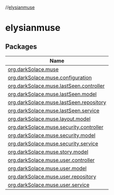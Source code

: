 //[elysianmuse](index.md)

# elysianmuse

## Packages

| Name |
|---|
| [org.darkSolace.muse](elysianmuse/org.darkSolace.muse/index.md) |
| [org.darkSolace.muse.configuration](elysianmuse/org.darkSolace.muse.configuration/index.md) |
| [org.darkSolace.muse.lastSeen.controller](elysianmuse/org.darkSolace.muse.lastSeen.controller/index.md) |
| [org.darkSolace.muse.lastSeen.model](elysianmuse/org.darkSolace.muse.lastSeen.model/index.md) |
| [org.darkSolace.muse.lastSeen.repository](elysianmuse/org.darkSolace.muse.lastSeen.repository/index.md) |
| [org.darkSolace.muse.lastSeen.service](elysianmuse/org.darkSolace.muse.lastSeen.service/index.md) |
| [org.darkSolace.muse.layout.model](elysianmuse/org.darkSolace.muse.layout.model/index.md) |
| [org.darkSolace.muse.security.controller](elysianmuse/org.darkSolace.muse.security.controller/index.md) |
| [org.darkSolace.muse.security.model](elysianmuse/org.darkSolace.muse.security.model/index.md) |
| [org.darkSolace.muse.security.service](elysianmuse/org.darkSolace.muse.security.service/index.md) |
| [org.darkSolace.muse.story.model](elysianmuse/org.darkSolace.muse.story.model/index.md) |
| [org.darkSolace.muse.user.controller](elysianmuse/org.darkSolace.muse.user.controller/index.md) |
| [org.darkSolace.muse.user.model](elysianmuse/org.darkSolace.muse.user.model/index.md) |
| [org.darkSolace.muse.user.repository](elysianmuse/org.darkSolace.muse.user.repository/index.md) |
| [org.darkSolace.muse.user.service](elysianmuse/org.darkSolace.muse.user.service/index.md) |
